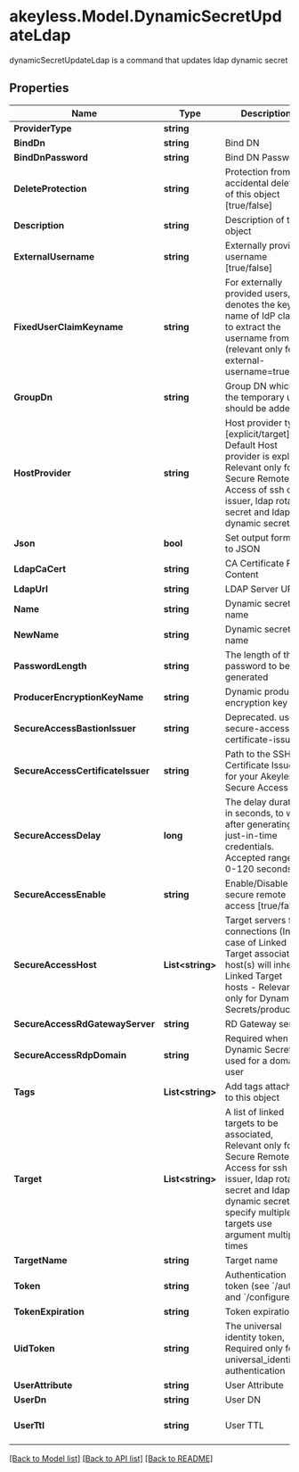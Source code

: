 # akeyless.Model.DynamicSecretUpdateLdap
dynamicSecretUpdateLdap is a command that updates ldap dynamic secret

## Properties

Name | Type | Description | Notes
------------ | ------------- | ------------- | -------------
**ProviderType** | **string** |  | [optional] 
**BindDn** | **string** | Bind DN | [optional] 
**BindDnPassword** | **string** | Bind DN Password | [optional] 
**DeleteProtection** | **string** | Protection from accidental deletion of this object [true/false] | [optional] 
**Description** | **string** | Description of the object | [optional] 
**ExternalUsername** | **string** | Externally provided username [true/false] | [optional] [default to "false"]
**FixedUserClaimKeyname** | **string** | For externally provided users, denotes the key-name of IdP claim to extract the username from (relevant only for external-username&#x3D;true) | [optional] [default to "ext_username"]
**GroupDn** | **string** | Group DN which the temporary user should be added | [optional] 
**HostProvider** | **string** | Host provider type [explicit/target], Default Host provider is explicit, Relevant only for Secure Remote Access of ssh cert issuer, ldap rotated secret and ldap dynamic secret | [optional] 
**Json** | **bool** | Set output format to JSON | [optional] [default to false]
**LdapCaCert** | **string** | CA Certificate File Content | [optional] 
**LdapUrl** | **string** | LDAP Server URL | [optional] 
**Name** | **string** | Dynamic secret name | 
**NewName** | **string** | Dynamic secret name | [optional] 
**PasswordLength** | **string** | The length of the password to be generated | [optional] 
**ProducerEncryptionKeyName** | **string** | Dynamic producer encryption key | [optional] 
**SecureAccessBastionIssuer** | **string** | Deprecated. use secure-access-certificate-issuer | [optional] 
**SecureAccessCertificateIssuer** | **string** | Path to the SSH Certificate Issuer for your Akeyless Secure Access | [optional] 
**SecureAccessDelay** | **long** | The delay duration, in seconds, to wait after generating just-in-time credentials. Accepted range: 0-120 seconds | [optional] 
**SecureAccessEnable** | **string** | Enable/Disable secure remote access [true/false] | [optional] 
**SecureAccessHost** | **List&lt;string&gt;** | Target servers for connections (In case of Linked Target association, host(s) will inherit Linked Target hosts - Relevant only for Dynamic Secrets/producers) | [optional] 
**SecureAccessRdGatewayServer** | **string** | RD Gateway server | [optional] 
**SecureAccessRdpDomain** | **string** | Required when the Dynamic Secret is used for a domain user | [optional] 
**Tags** | **List&lt;string&gt;** | Add tags attached to this object | [optional] 
**Target** | **List&lt;string&gt;** | A list of linked targets to be associated, Relevant only for Secure Remote Access for ssh cert issuer, ldap rotated secret and ldap dynamic secret, To specify multiple targets use argument multiple times | [optional] 
**TargetName** | **string** | Target name | [optional] 
**Token** | **string** | Authentication token (see &#x60;/auth&#x60; and &#x60;/configure&#x60;) | [optional] 
**TokenExpiration** | **string** | Token expiration | [optional] 
**UidToken** | **string** | The universal identity token, Required only for universal_identity authentication | [optional] 
**UserAttribute** | **string** | User Attribute | [optional] 
**UserDn** | **string** | User DN | [optional] 
**UserTtl** | **string** | User TTL | [optional] [default to "60m"]

[[Back to Model list]](../README.md#documentation-for-models) [[Back to API list]](../README.md#documentation-for-api-endpoints) [[Back to README]](../README.md)

